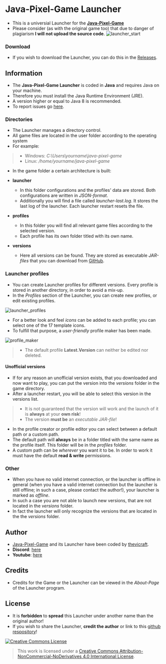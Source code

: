 # Java-Pixel-Game Launcher

+ This is a universial Launcher for the **[Java-Pixel-Game](https://github.com/thevicraft/java-pixel-game)**
+ Please consider (as with the original game too) that due to danger of plagiarism **I will not upload the source code**.
![launcher_start](https://user-images.githubusercontent.com/80700279/232238373-c98c3f91-0ce3-4d99-9626-7310c8df1253.png)

### Download
+ If you wish to download the Launcher, you can do this in the [Releases](https://github.com/thevicraft/jpg-launcher/releases).

## Information

+ The **Java-Pixel-Game Launcher** is coded in **Java** and requires Java on your machine.
+ Therefore you must install the Java Runtime Environment (JRE).
+ A version higher or equal to Java 8 is recommended.
+ To report issues go [here](https://github.com/thevicraft/jpg-launcher/issues).

### Directories
- The Launcher manages a directory control.
- All game files are located in the user folder according to the operating system
- For example:

> - Windows: *C:\Users\yourname\java-pixel-game*
> - Linux: */home/yourname/java-pixel-game*

- In the game folder a certain architecture is built:

- **launcher**
    + In this folder configurations and the profiles' data are stored. Both configurations are written in *JSON-format*.
    + Additionally you will find a file called *launcher-last.log*. It stores the last log of the launcher. Each launcher restart resets the file.

- **profiles**
    + In this folder you will find all relevant game files according to the selected version.
    + Each profile has its own folder titled with its own name.

- **versions**
    + Here all versions can be found. They are stored as executable *JAR-files* that you can download from [GitHub](https://github.com/thevicraft/java-pixel-game/releases).


### Launcher profiles
- You can create Launcher profiles for different versions. Every profile is stored in another directory, in order to avoid a mix-up.
- In the *Profiles* section of the Launcher, you can create new profiles, or edit existing profiles.

![launcher_profiles](https://user-images.githubusercontent.com/80700279/232238371-ba152e53-4039-4f26-b8df-2e1ffc5c669c.png)

- For a better look and feel *icons* can be added to each profile; you can select one of the 17 template icons.
- To fulfill that purpose, a *user-friendly* profile maker has been made.

![profile_maker](https://user-images.githubusercontent.com/80700279/232238368-6c7376a8-1b9a-4560-a1d6-974c33358df7.png)

> - The default profile **Latest.Version** can neither be edited nor deleted. 

#### Unofficial versions
- If for any reason an unofficial version exists, that you downloaded and now want to play, you can put the version into the *versions* folder in the game directory.
- After a launcher restart, you will be able to select this version in the versions list.

> - It is not guaranteed that the version will work and the launch of it is **always** at your **own risk**!
> - The version **must be** an *executable JAR-file*!

- In the profile creator or profile editor you can select between a default path or a custom path.
- The default path will **always** be in a folder titled with the same name as the profile itself. This folder will be in the *profiles* folder.
- A custom path can be *wherever* you want it to be. In order to work it must have the default **read & write** permissions.

### Other
- When you have no valid internet connection, or the launcher is offline in general (when you have a valid internet connection but the launcher is still offline; in such a case, please contact the author!), your launcher is marked as *offline*.
- In such a case you are not able to launch new versions, that are not located in the *versions* folder.
- In fact the launcher will only recognize the versions that are located in the the *versions* folder.


## Author
+ [Java-Pixel-Game](https://github.com/thevicraft/java-pixel-game) and its Launcher have been coded by [thevicraft](https://github.com/thevicraft).
+ **Discord**: [here](https://discord.com/invite/pXDxjKB7q3)
+ **Youtube**: [here](https://www.youtube.com/channel/UCjiP-NZ-BqZiH9IlEW-shLw)

## Credits

+ Credits for the Game or the Launcher can be viewed in the *About-Page* of the Launcher program.

## License
+ It is **forbidden** to **spread** this Launcher under another name than the original author!
+ If you wish to share the Launcher, **credit the author** or link to this [github respository](https://github.com/thevicraft/java-pixel-game)!

[![Creative Commons License](https://i.creativecommons.org/l/by-nc-nd/4.0/88x31.png)](http://creativecommons.org/licenses/by-nc-nd/4.0/) 

> This work is licensed under a [Creative Commons Attribution-NonCommercial-NoDerivatives 4.0 International License](http://creativecommons.org/licenses/by-nc-nd/4.0/).
